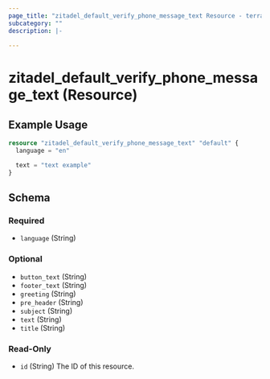 ```yaml
---
page_title: "zitadel_default_verify_phone_message_text Resource - terraform-provider-zitadel"
subcategory: ""
description: |-
  
---
```


# zitadel_default_verify_phone_message_text (Resource)



## Example Usage

```terraform
resource "zitadel_default_verify_phone_message_text" "default" {
  language = "en"

  text = "text example"
}
```

<!-- schema generated by tfplugindocs -->
## Schema

### Required

- `language` (String)

### Optional

- `button_text` (String)
- `footer_text` (String)
- `greeting` (String)
- `pre_header` (String)
- `subject` (String)
- `text` (String)
- `title` (String)

### Read-Only

- `id` (String) The ID of this resource.